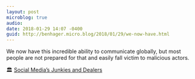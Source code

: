 ```yaml
---
layout: post
microblog: true
audio: 
date: 2018-01-29 14:07 -0400
guid: http://benhager.micro.blog/2018/01/29/we-now-have.html
---
```

We now have this incredible ability to communicate globally, but most people are not prepared for that and easily fall victim to malicious actors.

🏛️ [Social Media’s Junkies and Dealers](https://www.project-syndicate.org/commentary/internet-platform-monopoly-threats-by-roger-mcnamee-2018-01)
